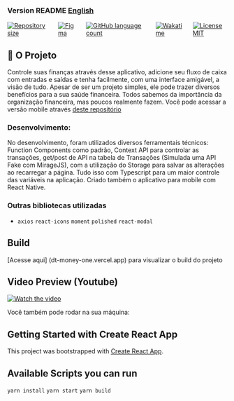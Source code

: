 ###  Version README [English](./README-en.md) 
<div style="display: flex; gap:1rem;">
<a href="#">
<img alt="Repository size" src="https://img.shields.io/github/repo-size/GusRot/DTMoney">
</a>
<a href="https://www.figma.com/file/0xmu9mj2TJYoIOubBFWsk5/dtmoney-Ignite-(Copy)" target="blank">
  <img alt="Figma" src="https://img.shields.io/badge/Acessar%20Layout%20-Figma-%2304D361">
</a>
<a href="#">
<img alt="GitHub language count" src="https://img.shields.io/github/languages/count/GusRot/DTMoney?color=%2304D361">
</a>
<a href="#">
<img alt="Wakatime" src="https://wakatime.com/badge/user/04f1420e-9d57-410a-bdc7-d768fb237a52/project/45996bd5-c7c9-4944-87e6-96b359fda2a1.svg">
</a>
<a href="https://github.com/git/git-scm.com/blob/main/MIT-LICENSE.txt" target="blank">
<img alt="LicenseMIT" src="https://badgen.net/github/license/micromatch/micromatch">
</a>
</div>

## 📝 O Projeto
Controle suas finanças através desse aplicativo, adicione seu fluxo de caixa com entradas e saídas e tenha facilmente, com uma interface amigável, a visão de tudo.
Apesar de ser um projeto simples, ele pode trazer diversos benefícios para a sua saúde financeira. Todos sabemos da importância da organização financeira, mas poucos realmente fazem.
Você pode acessar a versão mobile através [deste repositório](https://github.com/GusRot/MobileMoney)

### Desenvolvimento:
No desenvolvimento, foram utilizados diversos ferramentais técnicos: Function Components como padrão, Context API para controlar as transações, get/post de API na tabela de Transações (Simulada uma API Fake com MirageJS), com a utilização do Storage para salvar as alterações ao recarregar a página. Tudo isso com Typescript para um maior controle das variáveis na aplicação.
Criado também o aplicativo para mobile com React Native.

### Outras bibliotecas utilizadas

- `axios`  `react-icons`  `moment`  `polished`  `react-modal`

## Build

[Acesse aqui] (dt-money-one.vercel.app) para visualizar o build do projeto

## Video Preview (Youtube)

[![Watch the video](https://img.youtube.com/vi/KTequZCtP1c/maxresdefault.jpg)](https://youtu.be/KTequZCtP1c)

Você também pode rodar na sua máquina:
## Getting Started with Create React App

This project was bootstrapped with [Create React App](https://github.com/facebook/create-react-app).

## Available Scripts you can run

`yarn install`
`yarn start`
`yarn build`
